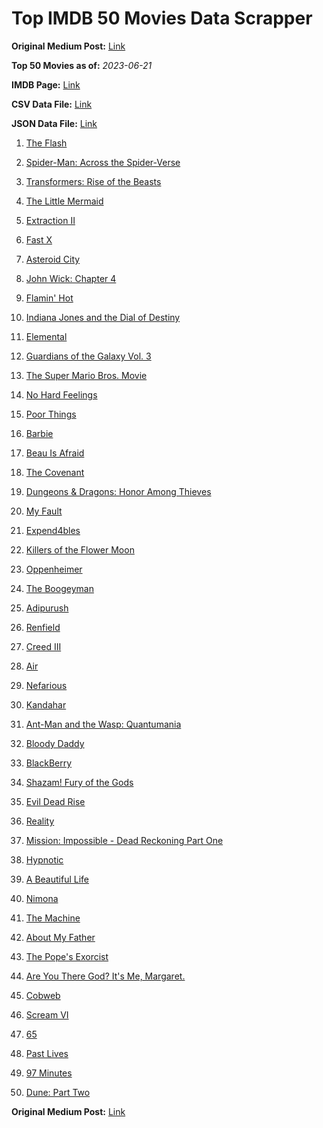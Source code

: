 # Top IMDB 50 Movies Data Scrapper

**Original Medium Post:** [Link](https://medium.com/@nishantsahoo/which-movie-should-i-watch-5c83a3c0f5b1) 

**Top 50 Movies as of:** _2023-06-21_

**IMDB Page:** [Link](http://www.imdb.com/search/title?release_date=2023,2023&title_type=feature)

**CSV Data File:** [Link](/Data/data.csv)

**JSON Data File:** [Link](/Data/data.json)

1. [The Flash](https://www.imdb.com/title/tt0439572/?ref_=adv_li_tt)

2. [Spider-Man: Across the Spider-Verse](https://www.imdb.com/title/tt9362722/?ref_=adv_li_tt)

3. [Transformers: Rise of the Beasts](https://www.imdb.com/title/tt5090568/?ref_=adv_li_tt)

4. [The Little Mermaid](https://www.imdb.com/title/tt5971474/?ref_=adv_li_tt)

5. [Extraction II](https://www.imdb.com/title/tt12263384/?ref_=adv_li_tt)

6. [Fast X](https://www.imdb.com/title/tt5433140/?ref_=adv_li_tt)

7. [Asteroid City](https://www.imdb.com/title/tt14230388/?ref_=adv_li_tt)

8. [John Wick: Chapter 4](https://www.imdb.com/title/tt10366206/?ref_=adv_li_tt)

9. [Flamin' Hot](https://www.imdb.com/title/tt8105234/?ref_=adv_li_tt)

10. [Indiana Jones and the Dial of Destiny](https://www.imdb.com/title/tt1462764/?ref_=adv_li_tt)

11. [Elemental](https://www.imdb.com/title/tt15789038/?ref_=adv_li_tt)

12. [Guardians of the Galaxy Vol. 3](https://www.imdb.com/title/tt6791350/?ref_=adv_li_tt)

13. [The Super Mario Bros. Movie](https://www.imdb.com/title/tt6718170/?ref_=adv_li_tt)

14. [No Hard Feelings](https://www.imdb.com/title/tt15671028/?ref_=adv_li_tt)

15. [Poor Things](https://www.imdb.com/title/tt14230458/?ref_=adv_li_tt)

16. [Barbie](https://www.imdb.com/title/tt1517268/?ref_=adv_li_tt)

17. [Beau Is Afraid](https://www.imdb.com/title/tt13521006/?ref_=adv_li_tt)

18. [The Covenant](https://www.imdb.com/title/tt4873118/?ref_=adv_li_tt)

19. [Dungeons & Dragons: Honor Among Thieves](https://www.imdb.com/title/tt2906216/?ref_=adv_li_tt)

20. [My Fault](https://www.imdb.com/title/tt21909764/?ref_=adv_li_tt)

21. [Expend4bles](https://www.imdb.com/title/tt3291150/?ref_=adv_li_tt)

22. [Killers of the Flower Moon](https://www.imdb.com/title/tt5537002/?ref_=adv_li_tt)

23. [Oppenheimer](https://www.imdb.com/title/tt15398776/?ref_=adv_li_tt)

24. [The Boogeyman](https://www.imdb.com/title/tt3427252/?ref_=adv_li_tt)

25. [Adipurush](https://www.imdb.com/title/tt12915716/?ref_=adv_li_tt)

26. [Renfield](https://www.imdb.com/title/tt11358390/?ref_=adv_li_tt)

27. [Creed III](https://www.imdb.com/title/tt11145118/?ref_=adv_li_tt)

28. [Air](https://www.imdb.com/title/tt16419074/?ref_=adv_li_tt)

29. [Nefarious](https://www.imdb.com/title/tt14537248/?ref_=adv_li_tt)

30. [Kandahar](https://www.imdb.com/title/tt5761544/?ref_=adv_li_tt)

31. [Ant-Man and the Wasp: Quantumania](https://www.imdb.com/title/tt10954600/?ref_=adv_li_tt)

32. [Bloody Daddy](https://www.imdb.com/title/tt27501039/?ref_=adv_li_tt)

33. [BlackBerry](https://www.imdb.com/title/tt21867434/?ref_=adv_li_tt)

34. [Shazam! Fury of the Gods](https://www.imdb.com/title/tt10151854/?ref_=adv_li_tt)

35. [Evil Dead Rise](https://www.imdb.com/title/tt13345606/?ref_=adv_li_tt)

36. [Reality](https://www.imdb.com/title/tt24068064/?ref_=adv_li_tt)

37. [Mission: Impossible - Dead Reckoning Part One](https://www.imdb.com/title/tt9603212/?ref_=adv_li_tt)

38. [Hypnotic](https://www.imdb.com/title/tt8080204/?ref_=adv_li_tt)

39. [A Beautiful Life](https://www.imdb.com/title/tt15282148/?ref_=adv_li_tt)

40. [Nimona](https://www.imdb.com/title/tt19500164/?ref_=adv_li_tt)

41. [The Machine](https://www.imdb.com/title/tt11040844/?ref_=adv_li_tt)

42. [About My Father](https://www.imdb.com/title/tt8373206/?ref_=adv_li_tt)

43. [The Pope's Exorcist](https://www.imdb.com/title/tt13375076/?ref_=adv_li_tt)

44. [Are You There God? It's Me, Margaret.](https://www.imdb.com/title/tt9185206/?ref_=adv_li_tt)

45. [Cobweb](https://www.imdb.com/title/tt9100018/?ref_=adv_li_tt)

46. [Scream VI](https://www.imdb.com/title/tt17663992/?ref_=adv_li_tt)

47. [65](https://www.imdb.com/title/tt12261776/?ref_=adv_li_tt)

48. [Past Lives](https://www.imdb.com/title/tt13238346/?ref_=adv_li_tt)

49. [97 Minutes](https://www.imdb.com/title/tt16496386/?ref_=adv_li_tt)

50. [Dune: Part Two](https://www.imdb.com/title/tt15239678/?ref_=adv_li_tt)

**Original Medium Post:** [Link](https://medium.com/@nishantsahoo/which-movie-should-i-watch-5c83a3c0f5b1) 
